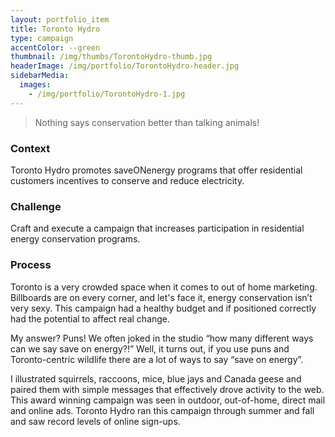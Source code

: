 ```yaml
---
layout: portfolio_item
title: Toronto Hydro
type: campaign
accentColor: --green
thumbnail: /img/thumbs/TorontoHydro-thumb.jpg
headerImage: /img/portfolio/TorontoHydro-header.jpg
sidebarMedia:
  images:
    - /img/portfolio/TorontoHydro-1.jpg
---
```


>Nothing says conservation better than talking animals!

### Context

Toronto Hydro promotes saveONenergy programs that offer residential customers incentives to conserve and reduce electricity.

### Challenge

Craft and execute a campaign that increases participation in residential energy conservation programs.


### Process

Toronto is a very crowded space when it comes to out of home marketing. Billboards are on every corner, and let's face it, energy conservation isn’t very sexy. This campaign had a healthy budget and if positioned correctly had the potential to affect real change.

My answer? Puns! We often joked in the studio “how many different ways can we say save on energy?!” Well, it turns out, if you use puns and Toronto-centric wildlife there are a lot of ways to say “save on energy”.

I illustrated squirrels, raccoons, mice, blue jays and Canada geese and paired them with simple messages that effectively drove activity to the web. This award winning campaign was seen in outdoor, out-of-home, direct mail and online ads. Toronto Hydro ran this campaign through summer and fall and saw record levels of online sign-ups.
